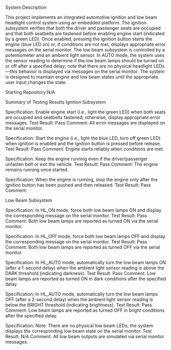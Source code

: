 System Description

This project implements an integrated automotive ignition and low beam headlight control system using an embedded platform. 
The ignition subsystem verifies that both the driver and passenger seats are occupied and that both seatbelts are fastened before enabling engine start (indicated by a green LED). 
Once enabled, pressing the ignition button starts the engine (blue LED on) or, if conditions are not met, displays appropriate error messages on the serial monitor. 
The low beam subsystem is controlled by a potentiometer and an ambient light sensor. 
In AUTO mode, the system uses the sensor reading to determine if the low beam lamps should be turned on or off after a specified delay; note that there are no physical headlight LEDs—this behavior is displayed via messages on the serial monitor. 
The system is designed to maintain engine and low beam states until the appropriate user input changes the state.

Starting Repository
N/A

Summary of Testing Results
Ignition Subsystem

Specification: Enable engine start (i.e., light the green LED) when both seats are occupied and seatbelts fastened; otherwise, display appropriate error messages.
Test Result: Pass
Comment: All error messages are displayed on the serial monitor.

Specification: Start the engine (i.e., light the blue LED, turn off green LED) when ignition is enabled and the ignition button is pressed before release.
Test Result: Pass
Comment: Engine starts reliably when conditions are met.

Specification: Keep the engine running even if the driver/passenger unfasten belt or exit the vehicle.
Test Result: Pass
Comment: The engine remains running once started.

Specification: When the engine is running, stop the engine only after the ignition button has been pushed and then released.
Test Result: Pass
Comment:

Low Beam Subsystem

Specification: In HL_ON mode, force both low beam lamps ON and display the corresponding message on the serial monitor.
Test Result: Pass
Comment: Both low beam lamps are reported as turned ON via the serial monitor.

Specification: In HL_OFF mode, force both low beam lamps OFF and display the corresponding message on the serial monitor.
Test Result: Pass
Comment: Both low beam lamps are reported as turned OFF via the serial monitor.

Specification: In HL_AUTO mode, automatically turn the low beam lamps ON (after a 1-second delay) when the ambient light sensor reading is above the DARK threshold (indicating darkness).
Test Result: Pass
Comment: Low beam lamps are reported as turned ON in dark conditions after the specified delay.

Specification: In HL_AUTO mode, automatically turn the low beam lamps OFF (after a 2-second delay) when the ambient light sensor reading is below the BRIGHT threshold (indicating brightness).
Test Result: Pass
Comment: Low beam lamps are reported as turned OFF in bright conditions after the specified delay.

Specification: Note: There are no physical low beam LEDs; the system displays the corresponding low beam state on the serial monitor.
Test Result: N/A
Comment: All low beam outputs are simulated via serial monitor messages.
